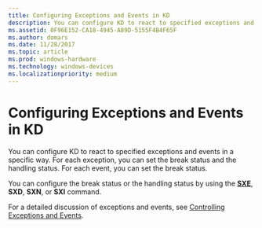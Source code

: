 ```yaml
---
title: Configuring Exceptions and Events in KD
description: You can configure KD to react to specified exceptions and events in a specific way. For each exception, you can set the break status and the handling status. 
ms.assetid: 0F96E152-CA18-4945-A89D-5155F4B4F65F
ms.author: domars
ms.date: 11/28/2017
ms.topic: article
ms.prod: windows-hardware
ms.technology: windows-devices
ms.localizationpriority: medium
---
```


# Configuring Exceptions and Events in KD


You can configure KD to react to specified exceptions and events in a specific way. For each exception, you can set the break status and the handling status. For each event, you can set the break status.

You can configure the break status or the handling status by using the [**SXE**](sx--sxd--sxe--sxi--sxn--sxr--sx---set-exceptions-.md), **SXD**, **SXN**, or **SXI** command.

For a detailed discussion of exceptions and events, see [Controlling Exceptions and Events](controlling-exceptions-and-events.md).

 

 





